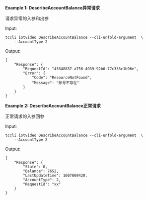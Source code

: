 **Example 1: DescribeAccountBalance异常请求**

请求异常的入参和出参

Input: 

```
tccli iotvideo DescribeAccountBalance --cli-unfold-argument  \
    --AccountType 2
```

Output: 
```
{
    "Response": {
        "RequestId": "43348837-a756-4939-92b6-77c333c1b96e",
        "Error": {
            "Code": "ResourceNotFound",
            "Message": "账号不存在"
        }
    }
}
```

**Example 2: DescribeAccountBalance正常请求**

正常请求的入参回参

Input: 

```
tccli iotvideo DescribeAccountBalance --cli-unfold-argument  \
    --AccountType 2
```

Output: 
```
{
    "Response": {
        "State": 0,
        "Balance": 7652,
        "LastUpdateTime": 1607069420,
        "AccountType": 2,
        "RequestId": "xx"
    }
}
```

